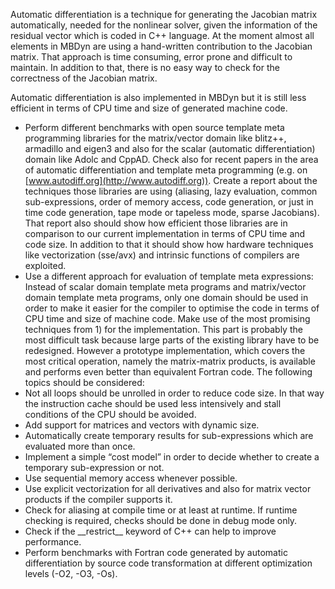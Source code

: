 Automatic differentiation is a technique for generating the Jacobian matrix automatically, needed for the nonlinear solver, given the information of the residual vector which is coded in C++ language. At the moment almost all elements in MBDyn are using a hand-written contribution to the Jacobian matrix. That approach is time consuming, error prone and difficult to maintain. In addition to that, there is no easy way to check for the correctness of the Jacobian matrix.

Automatic differentiation is also implemented in MBDyn but it is still less efficient in terms of CPU time and size of generated machine code.

- Perform different benchmarks with open source template meta programming libraries for the matrix/vector domain like blitz++, armadillo and eigen3 and also for the scalar (automatic differentiation) domain like Adolc and CppAD.
Check also for recent papers in the area of automatic differentiation and template meta programming (e.g. on [www.autodiff.org](http://www.autodiff.org)).
Create a report about the techniques those libraries are using (aliasing, lazy evaluation, common sub-expressions, order of memory access, code generation, or just in time code generation, tape mode or tapeless mode, sparse Jacobians). That report also should show how efficient those libraries are in comparison to our current implementation in terms of CPU time and code size. In addition to that it should show how hardware techniques like vectorization (sse/avx) and intrinsic functions of compilers are exploited.
- Use a different approach for evaluation of template meta expressions: Instead of scalar domain template meta programs and matrix/vector domain template meta programs, only one domain should be used in order to make it easier for the compiler to optimise the code in terms of CPU time and size of machine code. Make use of the most promising techniques from 1) for the implementation. This part is probably the most difficult task because large parts of the existing library have to be redesigned.
However a prototype implementation, which covers the most critical operation, namely the matrix-matrix products, is available and performs even better than equivalent Fortran code.
The following topics should be considered:
 - Not all loops should be unrolled in order to reduce code size. In that way the instruction cache should be used less intensively and stall conditions of the CPU should be avoided.
 - Add support for matrices and vectors with dynamic size.
 - Automatically create temporary results for sub-expressions which are evaluated more than once.
 - Implement a simple “cost model” in order to decide whether to create a temporary sub-expression or not.
 - Use sequential memory access whenever possible.
 - Use explicit vectorization for all derivatives and also for matrix vector products if the compiler supports it.
 - Check for aliasing at compile time or at least at runtime. If runtime checking is required, checks should be done in debug mode only.
 - Check if the \_\_restrict\_\_ keyword of C++ can help to improve performance.
 - Perform benchmarks with Fortran code generated by automatic differentiation by source code transformation at different optimization levels (-O2, -O3, -Os).
